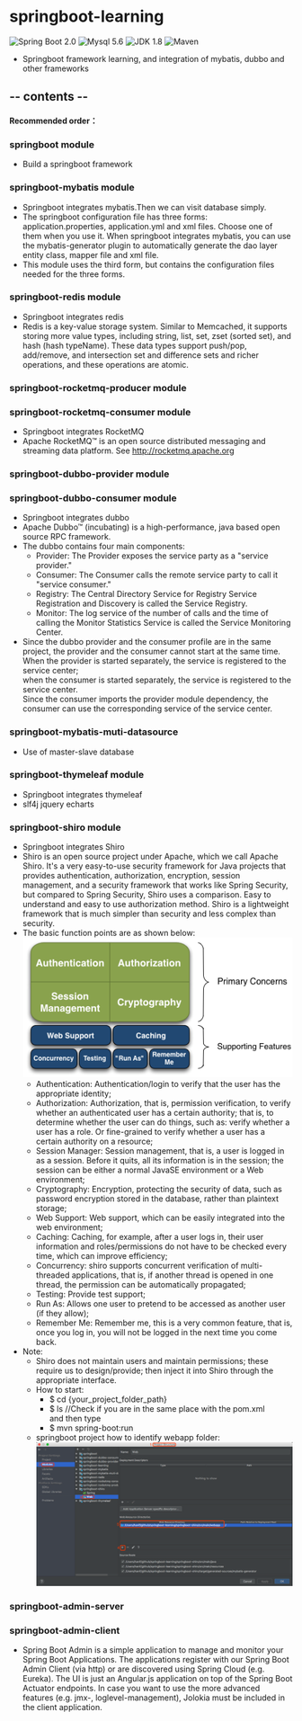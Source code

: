 # springboot-learning
![Spring Boot 2.0](https://img.shields.io/badge/Spring%20Boot-2.0-brightgreen.svg)
![Mysql 5.6](https://img.shields.io/badge/Mysql-5.6-blue.svg)
![JDK 1.8](https://img.shields.io/badge/JDK-1.8-brightgreen.svg)
![Maven](https://img.shields.io/badge/Maven-3.5.0-yellowgreen.svg)
 * Springboot framework learning, and integration of mybatis, dubbo and other frameworks

## -- contents --

#### Recommended order：

### springboot module
 * Build a springboot framework
 
### springboot-mybatis module
 * Springboot integrates mybatis.Then we can visit database simply.  
 * The springboot configuration file has three forms: application.properties, application.yml and xml files. 
 Choose one of them when you use it. When springboot integrates mybatis, you can use the mybatis-generator plugin 
 to automatically generate the dao layer entity class, mapper file and xml file.  
 * This module uses the third form, but contains the configuration files needed for the three forms.
 
### springboot-redis module
 * Springboot integrates redis  
 * Redis is a key-value storage system. Similar to Memcached, it supports storing more value types, 
 including string, list, set, zset (sorted set), and hash (hash typeName). These data types support push/pop, add/remove, 
 and intersection set and difference sets and richer operations, and these operations are atomic.
 
### springboot-rocketmq-producer module  
### springboot-rocketmq-consumer module
 * Springboot integrates RocketMQ
 * Apache RocketMQ™ is an open source distributed messaging and streaming data platform.
 See http://rocketmq.apache.org
  
### springboot-dubbo-provider module
### springboot-dubbo-consumer module
 * Springboot integrates dubbo
 * Apache Dubbo™ (incubating) is a high-performance, java based open source RPC framework.
 * The dubbo contains four main components:    
   * Provider: The Provider exposes the service party as a "service provider."   
   * Consumer: The Consumer calls the remote service party to call it "service consumer."   
   * Registry: The Central Directory Service for Registry Service Registration and Discovery is called the 
   Service Registry.   
   * Monitor: The log service of the number of calls and the time of calling the Monitor Statistics Service is called 
   the Service Monitoring Center. 
 * Since the dubbo provider and the consumer profile are in the same project, the provider and the consumer cannot start 
 at the same time.   
 When the provider is started separately, the service is registered to the service center;   
 when the consumer is started separately, the service is registered to the service center.   
 Since the consumer imports the provider module dependency, the consumer can use the corresponding service of the 
 service center.
  
### springboot-mybatis-muti-datasource
 *  Use of master-slave database
  
### springboot-thymeleaf module
 * Springboot integrates thymeleaf
 * slf4j jquery echarts
 
### springboot-shiro module
 * Springboot integrates Shiro
 * Shiro is an open source project under Apache, which we call Apache Shiro. It's a very easy-to-use security framework 
 for Java projects that provides authentication, authorization, encryption, session management, and a security framework 
 that works like Spring Security, but compared to Spring Security, Shiro uses a comparison. Easy to understand and 
 easy to use authorization method. Shiro is a lightweight framework that is much simpler than security and less 
 complex than security.  
 * The basic function points are as shown below:  
 ![image text](images/shiro_function_points.png)  
   * Authentication: Authentication/login to verify that the user has the appropriate identity;
   * Authorization: Authorization, that is, permission verification, to verify whether an authenticated user has a 
   certain authority; that is, to determine whether the user can do things, such as: verify whether a user has a role. 
   Or fine-grained to verify whether a user has a certain authority on a resource;
   * Session Manager: Session management, that is, a user is logged in as a session. Before it quits, all its 
   information is in the session; the session can be either a normal JavaSE environment or a Web environment;
   * Cryptography: Encryption, protecting the security of data, such as password encryption stored in the database, 
   rather than plaintext storage;
   * Web Support: Web support, which can be easily integrated into the web environment;
   * Caching: Caching, for example, after a user logs in, their user information and roles/permissions do not have to be 
   checked every time, which can improve efficiency;
   * Concurrency: shiro supports concurrent verification of multi-threaded applications, that is, if another thread is 
   opened in one thread, the permission can be automatically propagated;
   * Testing: Provide test support;
   * Run As: Allows one user to pretend to be accessed as another user (if they allow);
   * Remember Me: Remember me, this is a very common feature, that is, once you log in, you will not be logged in the 
   next time you come back.
 * Note: 
   * Shiro does not maintain users and maintain permissions; these require us to design/provide; then inject it into 
   Shiro through the appropriate interface.  
   * How to start:  
     * $ cd {your_project_folder_path}  
     * $ ls //Check if you are in the same place with the pom.xml  
     and then type  
     * $ mvn spring-boot:run
   * springboot project how to identify webapp folder:  
   ![image text](images/webapp.png)
   
### springboot-admin-server
### springboot-admin-client
 * Spring Boot Admin is a simple application to manage and monitor your Spring Boot Applications. The applications 
 register with our Spring Boot Admin Client (via http) or are discovered using Spring Cloud (e.g. Eureka). 
 The UI is just an Angular.js application on top of the Spring Boot Actuator endpoints. In case you want to use the 
 more advanced features (e.g. jmx-, loglevel-management), Jolokia must be included in the client application.
 
 
 
 
 
 
 
 
 
 
 
 
 
 
 
 
 
 
 
 
 
 
 
 
 
 
 
 
 
 
 
 
 
 
 
  
  